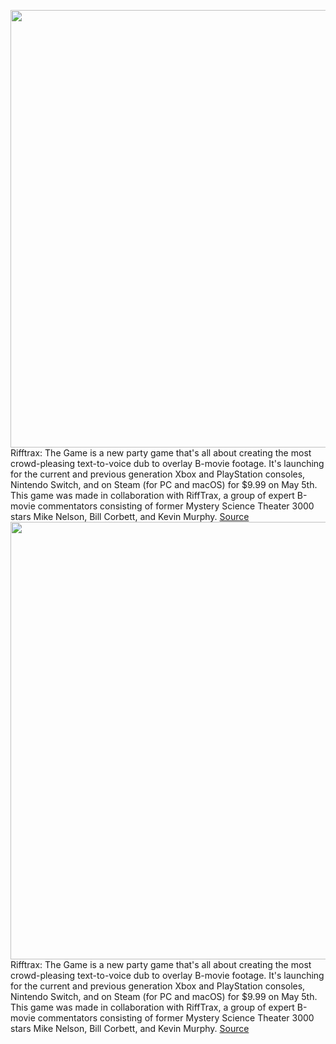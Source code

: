 <img src='https://cdn.vox-cdn.com/thumbor/04ICZbNgJMPYKTJD6IAJjpPeafk=/0x0:3840x2160/1200x0/filters:focal(0x0:3840x2160):no_upscale()/cdn.vox-cdn.com/uploads/chorus_asset/file/23316004/RiffTraxTheGame_Screenshot_4.jpg' width='700px' /><br/>
Rifftrax: The Game is a new party game that's all about creating the most crowd-pleasing text-to-voice dub to overlay B-movie footage. It's launching for the current and previous generation Xbox and PlayStation consoles, Nintendo Switch, and on Steam (for PC and macOS) for $9.99 on May 5th. This game was made in collaboration with RiffTrax, a group of expert B-movie commentators consisting of former Mystery Science Theater 3000 stars Mike Nelson, Bill Corbett, and Kevin Murphy.
<a href='https://www.theverge.com/2022/3/15/22977991/rifftrax-the-game-mystery-science-theater-3000-mst3k-what-the-dub-party-game'> Source <a/><img src='https://cdn.vox-cdn.com/thumbor/04ICZbNgJMPYKTJD6IAJjpPeafk=/0x0:3840x2160/1200x0/filters:focal(0x0:3840x2160):no_upscale()/cdn.vox-cdn.com/uploads/chorus_asset/file/23316004/RiffTraxTheGame_Screenshot_4.jpg' width='700px' /><br/>
Rifftrax: The Game is a new party game that's all about creating the most crowd-pleasing text-to-voice dub to overlay B-movie footage. It's launching for the current and previous generation Xbox and PlayStation consoles, Nintendo Switch, and on Steam (for PC and macOS) for $9.99 on May 5th. This game was made in collaboration with RiffTrax, a group of expert B-movie commentators consisting of former Mystery Science Theater 3000 stars Mike Nelson, Bill Corbett, and Kevin Murphy.
<a href='https://www.theverge.com/2022/3/15/22977991/rifftrax-the-game-mystery-science-theater-3000-mst3k-what-the-dub-party-game'> Source <a/>